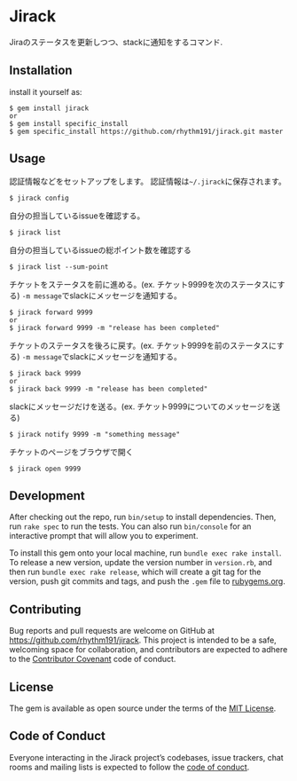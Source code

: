 # Jirack

Jiraのステータスを更新しつつ、stackに通知をするコマンド.


## Installation

install it yourself as:

    $ gem install jirack
    or
    $ gem install specific_install
    $ gem specific_install https://github.com/rhythm191/jirack.git master


## Usage

認証情報などをセットアップをします。
認証情報は`~/.jirack`に保存されます。

    $ jirack config

自分の担当しているissueを確認する。

    $ jirack list
    
自分の担当しているissueの総ポイント数を確認する

    $ jirack list --sum-point
    
    
チケットをステータスを前に進める。(ex. チケット9999を次のステータスにする)
`-m message`でslackにメッセージを通知する。

    $ jirack forward 9999
    or
    $ jirack forward 9999 -m "release has been completed"
    
    
チケットのステータスを後ろに戻す。(ex. チケット9999を前のステータスにする)
`-m message`でslackにメッセージを通知する。
    
    $ jirack back 9999
    or
    $ jirack back 9999 -m "release has been completed"


slackにメッセージだけを送る。(ex. チケット9999についてのメッセージを送る)

    $ jirack notify 9999 -m "something message"


チケットのページをブラウザで開く

    $ jirack open 9999


## Development

After checking out the repo, run `bin/setup` to install dependencies. Then, run `rake spec` to run the tests. You can also run `bin/console` for an interactive prompt that will allow you to experiment.

To install this gem onto your local machine, run `bundle exec rake install`. To release a new version, update the version number in `version.rb`, and then run `bundle exec rake release`, which will create a git tag for the version, push git commits and tags, and push the `.gem` file to [rubygems.org](https://rubygems.org).

## Contributing

Bug reports and pull requests are welcome on GitHub at https://github.com/rhythm191/jirack. This project is intended to be a safe, welcoming space for collaboration, and contributors are expected to adhere to the [Contributor Covenant](http://contributor-covenant.org) code of conduct.

## License

The gem is available as open source under the terms of the [MIT License](https://opensource.org/licenses/MIT).

## Code of Conduct

Everyone interacting in the Jirack project’s codebases, issue trackers, chat rooms and mailing lists is expected to follow the [code of conduct](https://github.com/rhythm191/jirack/blob/master/CODE_OF_CONDUCT.md).
